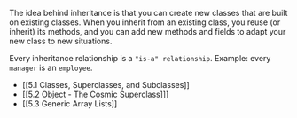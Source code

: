 The idea behind inheritance is that you can create new classes that are built on existing classes. When you inherit from an existing class, you reuse (or inherit) its methods, and you can add new methods and fields to adapt your new class to new situations.

Every inheritance relationship is a `"is-a" relationship`.
Example: every `manager` is an `employee`.

- [[5.1 Classes, Superclasses, and Subclasses]]
- [[5.2 Object - The Cosmic Superclass]]]
- [[5.3 Generic Array Lists]]